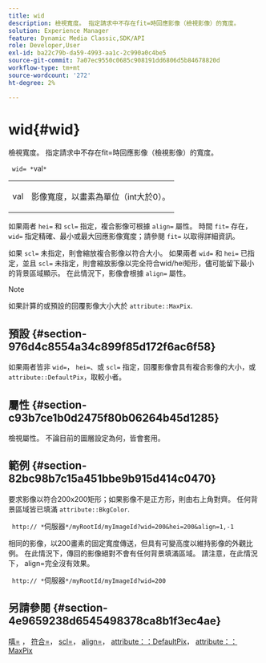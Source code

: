 ```yaml
---
title: wid
description: 檢視寬度。 指定請求中不存在fit=時回應影像（檢視影像）的寬度。
solution: Experience Manager
feature: Dynamic Media Classic,SDK/API
role: Developer,User
exl-id: ba22c79b-da59-4993-aa1c-2c990a0c4be5
source-git-commit: 7a07ec9550c0685c908191dd6806d5b84678820d
workflow-type: tm+mt
source-wordcount: '272'
ht-degree: 2%

---
```


# wid{#wid}

檢視寬度。 指定請求中不存在fit=時回應影像（檢視影像）的寬度。

` wid= *`val`*`

<table id="simpletable_E217453246F5441C896C1F69EA4D4218"> 
 <tr class="strow"> 
  <td class="stentry"> <p> <span class="varname"> val </span> </p> </td> 
  <td class="stentry"> <p>影像寬度，以畫素為單位（int大於0）。 </p> </td> 
 </tr> 
</table>

如果兩者 `hei=` 和 `scl=` 指定，複合影像可根據 `align=` 屬性。 時間 `fit=` 存在， `wid=` 指定精確、最小或最大回應影像寬度；請參閱 `fit=` 以取得詳細資訊。

如果 `scl=` 未指定，則會縮放複合影像以符合大小。 如果兩者 `wid=` 和 `hei=` 已指定，並且 `scl=` 未指定，則會縮放影像以完全符合wid/hei矩形，儘可能留下最小的背景區域顯示。 在此情況下，影像會根據 `align=` 屬性。

>[!NOTE]
>
>如果計算的或預設的回覆影像大小大於 `attribute::MaxPix`.

## 預設 {#section-976d4c8554a34c899f85d172f6ac6f58}

如果兩者皆非 `wid=`， `hei=`、或 `scl=` 指定，回覆影像會具有複合影像的大小，或 `attribute::DefaultPix`，取較小者。

## 屬性 {#section-c93b7ce1b0d2475f80b06264b45d1285}

檢視屬性。 不論目前的圖層設定為何，皆會套用。

## 範例 {#section-82bc98b7c15a451bbe9b915d414c0470}

要求影像以符合200x200矩形；如果影像不是正方形，則由右上角對齊。 任何背景區域皆已填滿 `attribute::BkgColor`.

` http:// *`伺服器`*/myRootId/myImageId?wid=200&hei=200&align=1,-1`

相同的影像，以200畫素的固定寬度傳送，但具有可變高度以維持影像的外觀比例。 在此情況下，傳回的影像絕對不會有任何背景填滿區域。 請注意，在此情況下， align=完全沒有效果。

` http:// *`伺服器`*/myRootId/myImageId?wid=200`

## 另請參閱 {#section-4e9659238d6545498378ca8b1f3ec4ae}

[嘻=](../../../../../is-api/http-ref/image-serving-api-ref/c-http-protocol-reference/c-command-reference/r-is-http-hei.md#reference-6d6f556ccc0e4b98a815e8a5c1944a96) ， [符合=](../../../../../is-api/http-ref/image-serving-api-ref/c-http-protocol-reference/c-command-reference/r-fit.md#reference-f11bff6d93d143d6b135de3a923bc989)， [scl=](../../../../../is-api/http-ref/image-serving-api-ref/c-http-protocol-reference/c-command-reference/r-scl.md#reference-b2a74e493d0d407e98fe350551ba3fcc)， [align=](../../../../../is-api/http-ref/image-serving-api-ref/c-http-protocol-reference/c-command-reference/r-align.md#reference-b7d6b87c75124d78884f916dd6544bc7)， [attribute：：DefaultPix](../../../../../is-api/image-catalog/image-serving-api-ref/c-image-catalog-reference/c-attributes-reference/r-defaultpix.md#reference-996b2c22b30f4fd9b970c84063306df1)， [attribute：：MaxPix](../../../../../is-api/image-catalog/image-serving-api-ref/c-image-catalog-reference/c-attributes-reference/r-maxpix.md#reference-e167d396ac794079ba8b5e6eb16eeda5)
